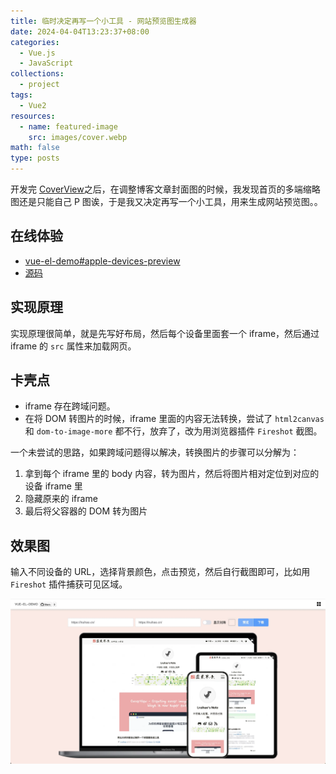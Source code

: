 ```yaml
---
title: 临时决定再写一个小工具 - 网站预览图生成器
date: 2024-04-04T13:23:37+08:00
categories:
  - Vue.js
  - JavaScript
collections:
  - project
tags:
  - Vue2
resources:
  - name: featured-image
    src: images/cover.webp
math: false
type: posts
---
```


开发完 [CoverView](https://github.com/Lruihao/CoverView)之后，在调整博客文章封面图的时候，我发现首页的多端缩略图还是只能自己 P 图诶，于是我又决定再写一个小工具，用来生成网站预览图。。

<!--more-->

## 在线体验

- [vue-el-demo#apple-devices-preview](https://lruihao.github.io/vue-el-demo/#/apple-devices-preview)
- [源码](https://github.com/Lruihao/vue-el-demo/blob/main/src/views/apple-devices-preview.vue)

## 实现原理

实现原理很简单，就是先写好布局，然后每个设备里面套一个 iframe，然后通过 iframe 的 `src` 属性来加载网页。

## 卡壳点

- iframe 存在跨域问题。
- 在将 DOM 转图片的时候，iframe 里面的内容无法转换，尝试了 `html2canvas` 和 `dom-to-image-more` 都不行，放弃了，改为用浏览器插件 `Fireshot` 截图。

一个未尝试的思路，如果跨域问题得以解决，转换图片的步骤可以分解为：

1. 拿到每个 iframe 里的 body 内容，转为图片，然后将图片相对定位到对应的设备 iframe 里
2. 隐藏原来的 iframe
3. 最后将父容器的 DOM 转为图片

## 效果图

输入不同设备的 URL，选择背景颜色，点击预览，然后自行截图即可，比如用 `Fireshot` 插件捕获可见区域。

![screenshot](images/screenshot.webp)
